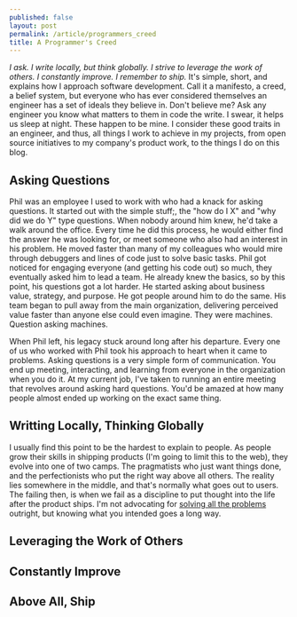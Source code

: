 ```yaml
---
published: false
layout: post
permalink: /article/programmers_creed
title: A Programmer's Creed
---
```


_I ask. I write locally, but think globally. I strive to leverage the work of others. I constantly improve. I remember to ship._ It's simple, short, and explains how I approach software development. Call it a manifesto, a creed, a belief system, but everyone who has ever considered themselves an engineer has a set of ideals they believe in. Don't believe me? Ask any engineer you know what matters to them in code the write. I swear, it helps us sleep at night. These happen to be mine. I consider these good traits in an engineer, and thus, all things I work to achieve in my projects, from open source initiatives to my company's product work, to the things I do on this blog.

## Asking Questions
Phil was an employee I used to work with who had a knack for asking questions. It started out with the simple stuff;, the "how do I X" and "why did we do Y" type questions. When nobody around him knew, he'd take a walk around the office. Every time he did this process, he would either find the answer he was looking for, or meet someone who also had an interest in his problem. He moved faster than many of my colleagues who would mire through debuggers and lines of code just to solve basic tasks. Phil got noticed for engaging everyone (and getting his code out) so much, they eventually asked him to lead a team. He already knew the basics, so by this point, his questions got a lot harder. He started asking about business value, strategy, and purpose. He got people around him to do the same. His team began to pull away from the main organization, delivering perceived value faster than anyone else could even imagine. They were machines. Question asking machines.

When Phil left, his legacy stuck around long after his departure. Every one of us who worked with Phil took his approach to heart when it came to problems. Asking questions is a very simple form of communication. You end up meeting, interacting, and learning from everyone in the organization when you do it. At my current job, I've taken to running an entire meeting that revolves around asking hard questions. You'd be amazed at how many people almost ended up working on the exact same thing.

## Writting Locally, Thinking Globally
I usually find this point to be the hardest to explain to people. As people grow their skills in shipping products (I'm going to limit this to the web), they evolve into one of two camps. The pragmatists who just want things done, and the perfectionists who put the right way above all others. The reality lies somewhere in the middle, and that's normally what goes out to users. The failing then, is when we fail as a discipline to put thought into the life after the product ships. I'm not advocating for [solving all the problems](http://xkcd.com/974/) outright, but knowing what you intended goes a long way.

## Leveraging the Work of Others

## Constantly Improve

## Above All, Ship

